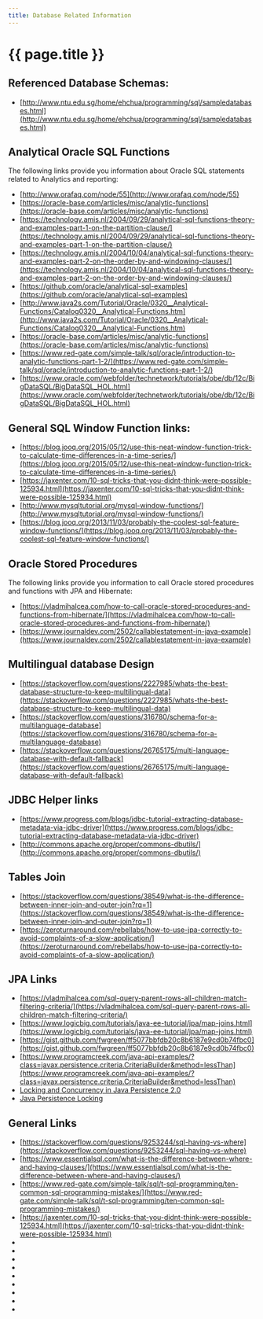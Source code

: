 ```yaml
---
title: Database Related Information
---
```

# {{ page.title }}

## Referenced Database Schemas:
- [http://www.ntu.edu.sg/home/ehchua/programming/sql/sampledatabases.html](http://www.ntu.edu.sg/home/ehchua/programming/sql/sampledatabases.html)

## Analytical Oracle SQL Functions
The following links provide you information about Oracle SQL statements related to Analytics and reporting:
- [http://www.orafaq.com/node/55](http://www.orafaq.com/node/55)
- [https://oracle-base.com/articles/misc/analytic-functions](https://oracle-base.com/articles/misc/analytic-functions)
- [https://technology.amis.nl/2004/09/29/analytical-sql-functions-theory-and-examples-part-1-on-the-partition-clause/](https://technology.amis.nl/2004/09/29/analytical-sql-functions-theory-and-examples-part-1-on-the-partition-clause/)
- [https://technology.amis.nl/2004/10/04/analytical-sql-functions-theory-and-examples-part-2-on-the-order-by-and-windowing-clauses/](https://technology.amis.nl/2004/10/04/analytical-sql-functions-theory-and-examples-part-2-on-the-order-by-and-windowing-clauses/)
- [https://github.com/oracle/analytical-sql-examples](https://github.com/oracle/analytical-sql-examples)
- [http://www.java2s.com/Tutorial/Oracle/0320__Analytical-Functions/Catalog0320__Analytical-Functions.htm](http://www.java2s.com/Tutorial/Oracle/0320__Analytical-Functions/Catalog0320__Analytical-Functions.htm)
- [https://oracle-base.com/articles/misc/analytic-functions](https://oracle-base.com/articles/misc/analytic-functions)
- [https://www.red-gate.com/simple-talk/sql/oracle/introduction-to-analytic-functions-part-1-2/](https://www.red-gate.com/simple-talk/sql/oracle/introduction-to-analytic-functions-part-1-2/)
- [https://www.oracle.com/webfolder/technetwork/tutorials/obe/db/12c/BigDataSQL/BigDataSQL_HOL.html](https://www.oracle.com/webfolder/technetwork/tutorials/obe/db/12c/BigDataSQL/BigDataSQL_HOL.html)

## General SQL Window Function links:
- [https://blog.jooq.org/2015/05/12/use-this-neat-window-function-trick-to-calculate-time-differences-in-a-time-series/](https://blog.jooq.org/2015/05/12/use-this-neat-window-function-trick-to-calculate-time-differences-in-a-time-series/)
- [https://jaxenter.com/10-sql-tricks-that-you-didnt-think-were-possible-125934.html](https://jaxenter.com/10-sql-tricks-that-you-didnt-think-were-possible-125934.html)
- [http://www.mysqltutorial.org/mysql-window-functions/](http://www.mysqltutorial.org/mysql-window-functions/)
- [https://blog.jooq.org/2013/11/03/probably-the-coolest-sql-feature-window-functions/](https://blog.jooq.org/2013/11/03/probably-the-coolest-sql-feature-window-functions/)

## Oracle Stored Procedures
The following links provide you information to call Oracle stored procedures and functions with JPA and Hibernate:
- [https://vladmihalcea.com/how-to-call-oracle-stored-procedures-and-functions-from-hibernate/](https://vladmihalcea.com/how-to-call-oracle-stored-procedures-and-functions-from-hibernate/)
- [https://www.journaldev.com/2502/callablestatement-in-java-example](https://www.journaldev.com/2502/callablestatement-in-java-example)

## Multilingual database Design
- [https://stackoverflow.com/questions/2227985/whats-the-best-database-structure-to-keep-multilingual-data](https://stackoverflow.com/questions/2227985/whats-the-best-database-structure-to-keep-multilingual-data)
- [https://stackoverflow.com/questions/316780/schema-for-a-multilanguage-database](https://stackoverflow.com/questions/316780/schema-for-a-multilanguage-database)
- [https://stackoverflow.com/questions/26765175/multi-language-database-with-default-fallback](https://stackoverflow.com/questions/26765175/multi-language-database-with-default-fallback)

## JDBC Helper links
- [https://www.progress.com/blogs/jdbc-tutorial-extracting-database-metadata-via-jdbc-driver](https://www.progress.com/blogs/jdbc-tutorial-extracting-database-metadata-via-jdbc-driver)
- [http://commons.apache.org/proper/commons-dbutils/](http://commons.apache.org/proper/commons-dbutils/)

## Tables Join
- [https://stackoverflow.com/questions/38549/what-is-the-difference-between-inner-join-and-outer-join?rq=1](https://stackoverflow.com/questions/38549/what-is-the-difference-between-inner-join-and-outer-join?rq=1)
- [https://zeroturnaround.com/rebellabs/how-to-use-jpa-correctly-to-avoid-complaints-of-a-slow-application/](https://zeroturnaround.com/rebellabs/how-to-use-jpa-correctly-to-avoid-complaints-of-a-slow-application/)

## JPA Links
- [https://vladmihalcea.com/sql-query-parent-rows-all-children-match-filtering-criteria/](https://vladmihalcea.com/sql-query-parent-rows-all-children-match-filtering-criteria/)
- [https://www.logicbig.com/tutorials/java-ee-tutorial/jpa/map-joins.html](https://www.logicbig.com/tutorials/java-ee-tutorial/jpa/map-joins.html)
- [https://gist.github.com/fwgreen/ff5077bbfdb20c8b6187e9cd0b74fbc0](https://gist.github.com/fwgreen/ff5077bbfdb20c8b6187e9cd0b74fbc0)
- [https://www.programcreek.com/java-api-examples/?class=javax.persistence.criteria.CriteriaBuilder&method=lessThan](https://www.programcreek.com/java-api-examples/?class=javax.persistence.criteria.CriteriaBuilder&method=lessThan)
- [Locking and Concurrency in Java Persistence 2.0](https://blogs.oracle.com/enterprisetechtips/locking-and-concurrency-in-java-persistence-20)
- [Java Persistence Locking](https://en.wikibooks.org/wiki/Java_Persistence/Locking)

## General Links
- [https://stackoverflow.com/questions/9253244/sql-having-vs-where](https://stackoverflow.com/questions/9253244/sql-having-vs-where)
- [https://www.essentialsql.com/what-is-the-difference-between-where-and-having-clauses/](https://www.essentialsql.com/what-is-the-difference-between-where-and-having-clauses/)
- [https://www.red-gate.com/simple-talk/sql/t-sql-programming/ten-common-sql-programming-mistakes/](https://www.red-gate.com/simple-talk/sql/t-sql-programming/ten-common-sql-programming-mistakes/)
- [https://jaxenter.com/10-sql-tricks-that-you-didnt-think-were-possible-125934.html](https://jaxenter.com/10-sql-tricks-that-you-didnt-think-were-possible-125934.html)
- []()
- []()
- []()
- []()
- []()
- []()
- []()
- []()
- []()
